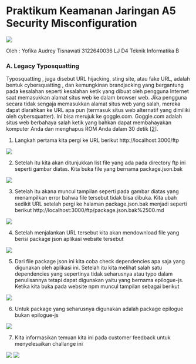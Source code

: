 <h1>Praktikum Keamanan Jaringan 
A5 Security Misconfiguration</h1>

<img src="img/logo_pens.png">

Oleh :
Yofika Audrey Tisnawati
3122640036
LJ D4 Teknik Informatika B


### A. Legacy Typosquatting

Typosquatting , juga disebut URL hijacking,  sting site, atau fake URL, adalah bentuk cybersquatting , dan kemungkinan brandjacking yang bergantung pada kesalahan seperti kesalahan ketik yang dibuat oleh pengguna Internet saat memasukkan alamat situs web ke dalam browser web. Jika pengguna secara tidak sengaja memasukkan alamat situs web yang salah, mereka dapat diarahkan ke URL apa pun (termasuk situs web alternatif yang dimiliki oleh cybersquatter). Ini bisa merujuk ke goggle.com. Goggle.com adalah situs web berbahaya salah ketik yang bahkan dapat membahayakan komputer Anda dan menghapus ROM Anda dalam 30 detik [[2](https://en.wikipedia.org/wiki/Typosquatting)]. 

1. Langkah pertama kita pergi ke URL berikut http://localhost:3000/ftp 

<img src="img/1.png">

2. Setelah itu kita akan ditunjukkan list file yang ada pada directory ftp ini seperti gambar diatas. Kita buka file yang bernama package.json.bak

<img src="img/2.png">


3. Setelah itu akana muncul tampilan seperti pada gambar diatas yang menampilkan error bahwa file tersebut tidak bisa dibuka. Kita ubah sedikit URL setelah pergi ke halaman package.json.bak menjadi seperti berikut http://localhost:3000/ftp/package.json.bak%2500.md

<img src="img/3.png">

4. Setelah menjalankan URL tersebut kita akan mendownload file yang berisi package json aplikasi website tersebut

<img src="img/4.png">


5. Dari file package json ini kita coba check dependencies apa saja yang digunakan oleh aplikasi ini. Setelah itu kita melihat salah satu dependencies yang sepertinya tidak seharusnya atau typo dalam penulisannya tetapi dapat digunakan yaitu yang bernama epilogue-js. Ketika kita buka pada website npm muncul tampilan sebagai berikut
    
<img src="img/5.png">


6. Untuk package yang seharusnya digunakan adalah package epilogue bukan epilogue-js
    
<img src="img/6.png">


7. Kita informasikan temuan kita ini pada customer feedback untuk menyelesaikan challange ini

<img src="img/7-1.png">
<img src="img/7-2.png">
